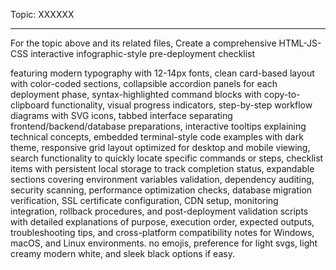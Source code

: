 


Topic: XXXXXX



---
For the topic above and its related files, Create a comprehensive HTML-JS-CSS interactive infographic-style pre-deployment checklist

 featuring modern typography with 12-14px fonts, clean card-based layout with color-coded sections, collapsible accordion panels for each deployment phase, syntax-highlighted command blocks with copy-to-clipboard functionality, visual progress indicators, step-by-step workflow diagrams with SVG icons, tabbed interface separating frontend/backend/database preparations, interactive tooltips explaining technical concepts, embedded terminal-style code examples with dark theme, responsive grid layout optimized for desktop and mobile viewing, search functionality to quickly locate specific commands or steps, checklist items with persistent local storage to track completion status, expandable sections covering environment variables validation, dependency auditing, security scanning, performance optimization checks, database migration verification, SSL certificate configuration, CDN setup, monitoring integration, rollback procedures, and post-deployment validation scripts with detailed explanations of purpose, execution order, expected outputs, troubleshooting tips, and cross-platform compatibility notes for Windows, macOS, and Linux environments.
no emojis, preference for light svgs, 
light creamy modern white, and sleek black options if easy.

